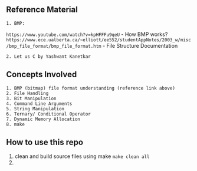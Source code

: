 
## Reference Material

    1. BMP:
`https://www.youtube.com/watch?v=kpHFFFu9qeU` - How BMP works?
    `https://www.ece.ualberta.ca/~elliott/ee552/studentAppNotes/2003_w/misc/bmp_file_format/bmp_file_format.htm` - File Structure Documentation

    2. Let us C by Yashwant Kanetkar

## Concepts Involved

    1. BMP (bitmap) file format understanding (reference link above)
    2. File Handling
    3. Bit Manipulation
    4. Command Line Arguments
    5. String Manipulation
    6. Ternary/ Conditional Operator
    7. Dynamic Memory Allocation
    8. make 

## How to use this repo

1. clean and build source files using make
`make clean all`
2. 

